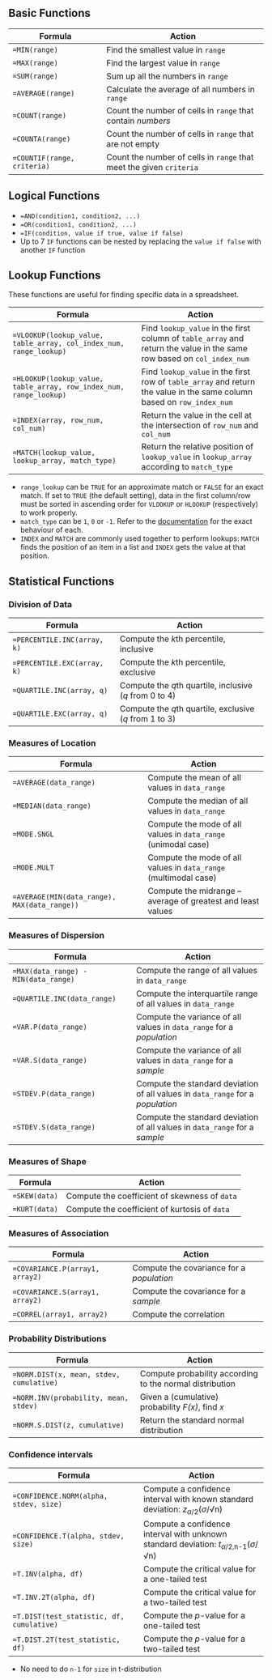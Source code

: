 ## Basic Functions

| Formula                     | Action                                                              |
| --------------------------- | ------------------------------------------------------------------- |
| `=MIN(range)`               | Find the smallest value in `range`                                  |
| `=MAX(range)`               | Find the largest value in `range`                                   |
| `=SUM(range)`               | Sum up all the numbers in `range`                                   |
| `=AVERAGE(range)`           | Calculate the average of all numbers in `range`                     |
| `=COUNT(range)`             | Count the number of cells in `range` that contain _numbers_         |
| `=COUNTA(range)`            | Count the number of cells in `range` that are not empty             |
| `=COUNTIF(range, criteria)` | Count the number of cells in `range` that meet the given `criteria` |

## Logical Functions

- `=AND(condition1, condition2, ...)`
- `=OR(condition1, condition2, ...)`
- `=IF(condition, value if true, value if false)`
- Up to 7 `IF` functions can be nested by replacing the `value if false` with another `IF` function

## Lookup Functions

These functions are useful for finding specific data in a spreadsheet.

| Formula                                                            | Action                                                                                                                 |
| ------------------------------------------------------------------ | ---------------------------------------------------------------------------------------------------------------------- |
| `=VLOOKUP(lookup_value, table_array, col_index_num, range_lookup)` | Find `lookup_value` in the first column of `table_array` and return the value in the same row based on `col_index_num` |
| `=HLOOKUP(lookup_value, table_array, row_index_num, range_lookup)` | Find `lookup_value` in the first row of `table_array` and return the value in the same column based on `row_index_num` |
| `=INDEX(array, row_num, col_num)`                                  | Return the value in the cell at the intersection of `row_num` and `col_num`                                            |
| `=MATCH(lookup_value, lookup_array, match_type)`                   | Return the relative position of `lookup_value` in `lookup_array` according to `match_type`                             |

- `range_lookup` can be `TRUE` for an approximate match or `FALSE` for an exact match. If set to `TRUE` (the default setting), data in the first column/row must be sorted in ascending order for `VLOOKUP` or `HLOOKUP` (respectively) to work properly.
- `match_type` can be `1`, `0` or `-1`. Refer to the [documentation](https://support.office.com/en-us/article/match-function-e8dffd45-c762-47d6-bf89-533f4a37673a) for the exact behaviour of each.
- `INDEX` and `MATCH` are commonly used together to perform lookups: `MATCH` finds the position of an item in a list and `INDEX` gets the value at that position.

## Statistical Functions

### Division of Data

| Formula                     | Action                                                  |
| --------------------------- | ------------------------------------------------------- |
| `=PERCENTILE.INC(array, k)` | Compute the *k*th percentile, inclusive                 |
| `=PERCENTILE.EXC(array, k)` | Compute the *k*th percentile, exclusive                 |
| `=QUARTILE.INC(array, q)`   | Compute the *q*th quartile, inclusive (_q_ from 0 to 4) |
| `=QUARTILE.EXC(array, q)`   | Compute the *q*th quartile, exclusive (_q_ from 1 to 3) |

### Measures of Location

| Formula                                      | Action                                                           |
| -------------------------------------------- | ---------------------------------------------------------------- |
| `=AVERAGE(data_range)`                       | Compute the mean of all values in `data_range`                   |
| `=MEDIAN(data_range)`                        | Compute the median of all values in `data_range`                 |
| `=MODE.SNGL`                                 | Compute the mode of all values in `data_range` (unimodal case)   |
| `=MODE.MULT`                                 | Compute the mode of all values in `data_range` (multimodal case) |
| `=AVERAGE(MIN(data_range), MAX(data_range))` | Compute the midrange – average of greatest and least values      |

### Measures of Dispersion

| Formula                              | Action                                                                          |
| ------------------------------------ | ------------------------------------------------------------------------------- |
| `=MAX(data_range) - MIN(data_range)` | Compute the range of all values in `data_range`                                 |
| `=QUARTILE.INC(data_range)`          | Compute the interquartile range of all values in `data_range`                   |
| `=VAR.P(data_range)`                 | Compute the variance of all values in `data_range` for a _population_           |
| `=VAR.S(data_range)`                 | Compute the variance of all values in `data_range` for a _sample_               |
| `=STDEV.P(data_range)`               | Compute the standard deviation of all values in `data_range` for a _population_ |
| `=STDEV.S(data_range)`               | Compute the standard deviation of all values in `data_range` for a _sample_     |

### Measures of Shape

| Formula       | Action                                        |
| ------------- | --------------------------------------------- |
| `=SKEW(data)` | Compute the coefficient of skewness of `data` |
| `=KURT(data)` | Compute the coefficient of kurtosis of `data` |

### Measures of Association

| Formula                         | Action                                    |
| ------------------------------- | ----------------------------------------- |
| `=COVARIANCE.P(array1, array2)` | Compute the covariance for a _population_ |
| `=COVARIANCE.S(array1, array2)` | Compute the covariance for a _sample_     |
| `=CORREL(array1, array2)`       | Compute the correlation                   |

### Probability Distributions

| Formula                                  | Action                                                   |
| ---------------------------------------- | -------------------------------------------------------- |
| `=NORM.DIST(x, mean, stdev, cumulative)` | Compute probability according to the normal distribution |
| `=NORM.INV(probability, mean, stdev)`    | Given a (cumulative) probability _F(x)_, find _x_        |
| `=NORM.S.DIST(z, cumulative)`            | Return the standard normal distribution                  |

### Confidence intervals

| Formula                                   | Action                                                                                                           |
| ----------------------------------------- | ---------------------------------------------------------------------------------------------------------------- |
| `=CONFIDENCE.NORM(alpha, stdev, size)`    | Compute a confidence interval with known standard deviation: _z_<sub>_&alpha;_/2</sub>(_&sigma;_/&radic;n)       |
| `=CONFIDENCE.T(alpha, stdev, size)`       | Compute a confidence interval with unknown standard deviation: _t_<sub>_&alpha;_/2,n-1</sub>(_&sigma;_/&radic;n) |
| `=T.INV(alpha, df)`                       | Compute the critical value for a one-tailed test                                                                 |
| `=T.INV.2T(alpha, df)`                    | Compute the critical value for a two-tailed test                                                                 |
| `=T.DIST(test_statistic, df, cumulative)` | Compute the _p_-value for a one-tailed test                                                                      |
| `=T.DIST.2T(test_statistic, df)`          | Compute the _p_-value for a two-tailed test                                                                      |

- No need to do `n-1` for `size` in t-distribution
